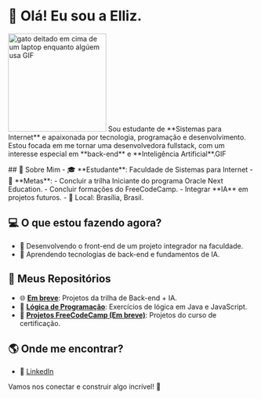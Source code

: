 # 👋 Olá! Eu sou a Elliz.

<p align="left">
  <img src="https://media1.tenor.com/m/4V2vEevbFcEAAAAd/lkbc-little-kitty-big-city.gif" alt="gato deitado em cima de um laptop enquanto algúem usa GIF" width="200"/>
  <span>Sou estudante de **Sistemas para Internet** e apaixonada por tecnologia, programação e desenvolvimento. Estou focada em me tornar uma desenvolvedora fullstack, com um interesse especial em **back-end** e **Inteligência Artificial**.GIF</span>
</p>
## 🌟 Sobre Mim
- 🎓 **Estudante**: Faculdade de Sistemas para Internet
- 🚀 **Metas**:
  - Concluir a trilha Iniciante do programa Oracle Next Education.
  - Concluir formações do FreeCodeCamp.
  - Integrar **IA** em projetos futuros.
- 📍 Local: Brasília, Brasil.

## 💻 O que estou fazendo agora?
- 🔧 Desenvolvendo o front-end de um projeto integrador na faculdade.
- 🌱 Aprendendo tecnologias de back-end e fundamentos de IA.

## 📂 Meus Repositórios
- 🌐 **[Em breve](https://github.com/seuusuario/oracle-one-projects)**: Projetos da trilha de Back-end + IA.
- 📝 **[Lógica de Programação](https://github.com/elliz01/logica-de-programacao)**: Exercícios de lógica em Java e JavaScript.
- 🚀 **[Projetos FreeCodeCamp (Em breve)](https://github.com/seuusuario/freecodecamp-certification-projects)**: Projetos do curso de certificação.

## 🌎 Onde me encontrar?
- 💼 [LinkedIn](www.linkedin.com/in/ellizabeth-severo)

Vamos nos conectar e construir algo incrível! 🚀
